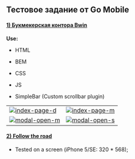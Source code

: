 ## Тестовое задание от Go Mobile

#### [1) Букмекерская контора Bwin](https://peaceful-goodall-3f9b24.netlify.app/)

**Use:**

- HTML

- BEM

- CSS

- JS

- SimpleBar (Custom scrollbar plugin)

  


<table>
    <tr valign="top">
        <td>
            <a href="https://ibb.co/68r1yHv"><img src="https://i.ibb.co/cwkCy6b/index-page-d.png" alt="index-page-d" border="0"></a>
        </td>
        <td>
            <a href="https://imgbb.com/"><img src="https://i.ibb.co/vm6Sg28/index-page-m.png" alt="index-page-m" border="0"></a>   
        </td>
    </tr>
    <tr valign="top">
        <td>
            <a href="https://ibb.co/BTFMR3r"><img src="https://i.ibb.co/Zc7DCXY/modal-open-m.png" alt="modal-open-m" border="0"></a>
        </td>
        <td>
            <a href="https://imgbb.com/"><img src="https://i.ibb.co/stX4zWt/modal-open-s.png" alt="modal-open-s" border="0"></a>
        </td>
    </tr>
</table>

#### [2) Follow the road](https://github.com/katheryn-k/go-mobile-test-task/tree/main/follow_the_road)

- Tested on a screen (iPhone 5/SE: 320 * 568);

